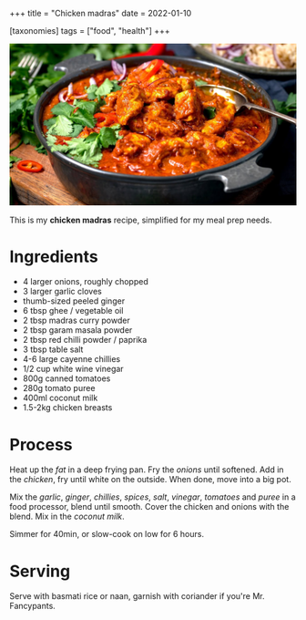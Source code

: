 +++
title = "Chicken madras"
date = 2022-01-10

[taxonomies]
tags = ["food", "health"]
+++

![Madras](./madras.jpg 'Madras')

This is my **chicken madras** recipe, simplified for my meal prep needs.

# Ingredients

- 4 larger onions, roughly chopped
- 3 larger garlic cloves
- thumb-sized peeled ginger
- 6 tbsp ghee / vegetable oil
- 2 tbsp madras curry powder
- 2 tbsp garam masala powder
- 2 tbsp red chilli powder / paprika
- 3 tbsp table salt
- 4-6 large cayenne chillies
- 1/2 cup white wine vinegar
- 800g canned tomatoes
- 280g tomato puree
- 400ml coconut milk
- 1.5-2kg chicken breasts

# Process

Heat up the _fat_ in a deep frying pan. Fry the _onions_ until softened. Add in the _chicken_, fry
until white on the outside. When done, move into a big pot.

Mix the _garlic_, _ginger_, _chillies_, _spices_, _salt_, _vinegar_, _tomatoes_ and _puree_ in a
food processor, blend until smooth. Cover the chicken and onions with the blend. Mix in the _coconut
milk_.

Simmer for 40min, or slow-cook on low for 6 hours.

# Serving

Serve with basmati rice or naan, garnish with coriander if you're Mr. Fancypants.
